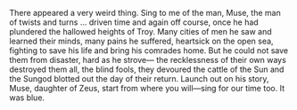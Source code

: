 There appeared a very weird thing.
Sing to me of the man, Muse, the man of twists and turns …
driven time and again off course, once he had plundered
the hallowed heights of Troy.
Many cities of men he saw and learned their minds,
many pains he suffered, heartsick on the open sea,
fighting to save his life and bring his comrades home.
But he could not save them from disaster, hard as he strove—
the recklessness of their own ways destroyed them all,
the blind fools, they devoured the cattle of the Sun
and the Sungod blotted out the day of their return.
Launch out on his story, Muse, daughter of Zeus,
start from where you will—sing for our time too. 
It was blue.

